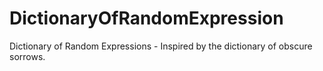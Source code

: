 # DictionaryOfRandomExpression
Dictionary of Random Expressions - Inspired by the dictionary of obscure sorrows. 
